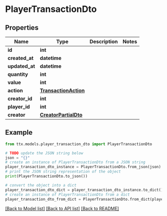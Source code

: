 # PlayerTransactionDto


## Properties

Name | Type | Description | Notes
------------ | ------------- | ------------- | -------------
**id** | **int** |  | 
**created_at** | **datetime** |  | 
**updated_at** | **datetime** |  | 
**quantity** | **int** |  | 
**value** | **int** |  | 
**action** | [**TransactionAction**](TransactionAction.md) |  | 
**creator_id** | **int** |  | 
**player_id** | **int** |  | 
**creator** | [**CreatorPartialDto**](CreatorPartialDto.md) |  | 

## Example

```python
from ttx.models.player_transaction_dto import PlayerTransactionDto

# TODO update the JSON string below
json = "{}"
# create an instance of PlayerTransactionDto from a JSON string
player_transaction_dto_instance = PlayerTransactionDto.from_json(json)
# print the JSON string representation of the object
print(PlayerTransactionDto.to_json())

# convert the object into a dict
player_transaction_dto_dict = player_transaction_dto_instance.to_dict()
# create an instance of PlayerTransactionDto from a dict
player_transaction_dto_from_dict = PlayerTransactionDto.from_dict(player_transaction_dto_dict)
```
[[Back to Model list]](../README.md#documentation-for-models) [[Back to API list]](../README.md#documentation-for-api-endpoints) [[Back to README]](../README.md)


